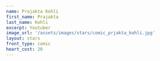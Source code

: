 ```yaml
---
name: Prajakta Kohli
first_name: Prajakta 
last_name: Kohli
excerpt: Youtuber
image_url: '/assets/images/stars/comic_prjakta_kohli.jpg'
layout: stars
front_type: comic
heart_cost: 20
---
```

